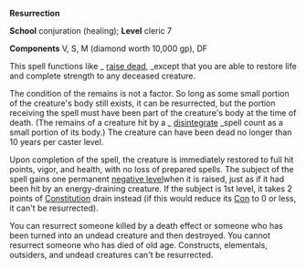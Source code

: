  **Resurrection**

**School** conjuration (healing); **Level** cleric 7

**Components** V, S, M (diamond worth 10,000 gp), DF

This spell functions like _ [raise dead](raiseDead.html#_raise-dead), _except that you are able to restore life and complete strength to any deceased creature.

The condition of the remains is not a factor. So long as some small portion of the creature's body still exists, it can be resurrected, but the portion receiving the spell must have been part of the creature's body at the time of death. (The remains of a creature hit by a _ [disintegrate](disintegrate.html#_disintegrate) _spell count as a small portion of its body.) The creature can have been dead no longer than 10 years per caster level.

Upon completion of the spell, the creature is immediately restored to full hit points, vigor, and health, with no loss of prepared spells. The subject of the spell gains one permanent [negative level](../glossary.html#_energy-drain-and-negative-levels)when it is raised, just as if it had been hit by an energy-draining creature. If the subject is 1st level, it takes 2 points of [Constitution](../gettingStarted.html#_constitution) drain instead (if this would reduce its [Con](../gettingStarted.html#_constitution) to 0 or less, it can't be resurrected).

You can resurrect someone killed by a death effect or someone who has been turned into an undead creature and then destroyed. You cannot resurrect someone who has died of old age. Constructs, elementals, outsiders, and undead creatures can't be resurrected.

